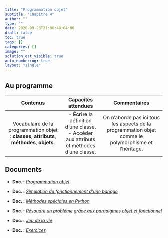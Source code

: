 ```yaml
---
title: "Programmation objet"
subtitle: "Chapitre 4"
author: ""
type: ""
date: 2020-09-23T21:06:48+04:00
draft: false
toc: true
tags: []
categories: []
image: ""
solution_est_visible: true
auto_numbering: true
layout: "single"
---
```


## Au programme

| Contenus | Capacités attendues | Commentaires |
|:-:|:-:|:-:|
|  Vocabulaire de la programmation objet : **classes**, **attributs**, **méthodes**, **objets**. |  - **Écrire** la définition d’une classe. <br />- Accéder aux attributs et méthodes d’une classe. |  On n’aborde pas ici tous les aspects de la programmation objet comme le polymorphisme et l’héritage. |

## Documents

- **Doc. :** [*Programmation objet*](1-programmation-objet)

- **Doc. :** [*Simulation du fonctionnement d'une banque*](2-banque)

- **Doc. :** [*Méthodes spéciales en Python*](3-exercices)

- **Doc. :** [*Résoudre un problème grâce aux paradigmes objet et fonctionnel*](4-fonction)

- **Doc. :** [*Jeu de la vie*](5-jeu-vie)

- **Doc. :** [*Exercices*](6-exercices)
